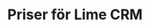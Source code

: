 ---
templateKey: price-page
title: Priser för Lime CRM
description: Lime CRM ett av de mest prisvärda CRM-systemen på marknaden, med ett pris som speglar dina behov. Smartare och enklare blir det inte!
hero:
  heading: Pris
  subHeading: Hitta den perfekta lösningen för dig

cards:
  - card:
      title: Lime Go
      heading: Sälj & CRM
      price: 329kr
      priceSmall: Per månad & användare
      content: 
       'Effektiv affärshantering och lätt att hitta nya potentiella kunder. Bra stöd för dina vanligaste arbetsuppgifter. En roligare och bättre arbetsvardag med vårt enklaste CRM-system!'
      button:
        text: Testa Lime Go
        href: https://lime-go.se
  - card:
      title: Standard
      heading: Lime CRM
      price: 3000kr
      priceSmall: Per månad & 5 användare
      content: CRM anpassat efter dina behov, inte tvärtom. Kanske marknadens enklaste och mest flexibla CRM-system.
      button:
        text: Testa Lime CRM
        href: 
  - card:
      title: Lime CRM
      heading: Branschlösningar
      price: Skräddarsytt
      priceSmall: Per månad & användare
      content: 
        "Ett partnerskap som lyfter er verksamhet. Med över 1000 CRM-införanden varje år vet vi vad som krävs. 
        För en dialog med våra branschexperter.
        <br><br>
        Dina behov är unika. När vi vet hur vi ska hjälpa dig så erbjuder vi en konkurrenskraftig offert."
      button:
        text: Kontakta oss
        href: /kontakta-oss
---